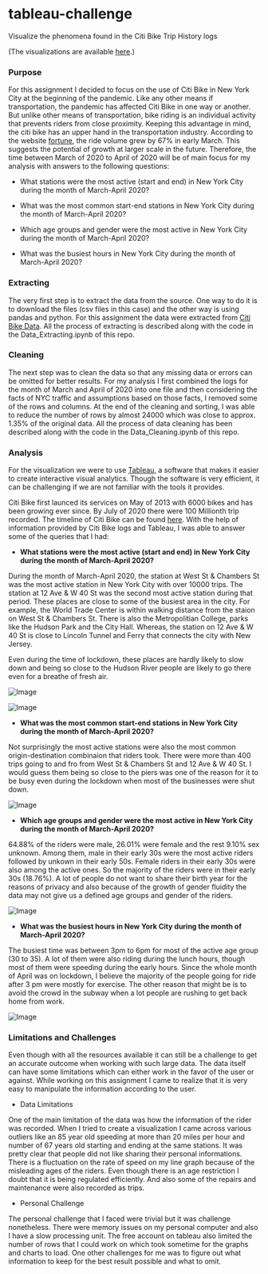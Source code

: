 # tableau-challenge

Visualize the phenomena found in the Citi Bike Trip History logs

(The visualizations are available [here](https://public.tableau.com/profile/anumala1700#!/vizhome/Citibike_Data_Visualization/UsagebyAge?publish=yes).)


### Purpose

For this assignment I decided to focus on the use of Citi Bike in New York City at the beginning of the pandemic. Like any other means if transportation, the pandemic has affected Citi Bike in one way or another. But unlike other means of transportation, bike riding is an individual activity that prevents riders from close proximity. Keeping this advantage in mind, the citi bike has an upper hand in the transportation industry. According to the website [fortune](https://fortune.com/2020/06/15/bicycles-coronavirus-cities-lime-citi-bike/), the ride volume grew by 67% in early March. This suggests the potential of growth at larger scale in the future. Therefore, the time between March of 2020 to April of 2020 will be of main focus for my analysis with answers to the following questions:

* What stations were the most active (start and end) in New York City during the month of March-April 2020?

* What was the most common start-end stations in New York City during the month of March-April 2020?

* Which age groups and gender were the most active in New York City  during the month of March-April 2020?

* What was the busiest hours in New York City during the month of March-April 2020?


### Extracting

The very first step is to extract the data from the source. One way to do it is to download the files (csv files in this case) and the other way is using pandas and python. For this assignment the data were extracted from [Citi Bike Data](https://www.citibikenyc.com/system-data). All the process of extracting is described along with the code in the Data_Extracting.ipynb of this repo. 


### Cleaning

The next step was to clean the data so that any missing data or errors can be omitted for better results. For my analysis I first combined the logs for the month of March and April of 2020 into one file and then considering the facts of NYC traffic and assumptions based on those facts, I removed some of the rows and columns. At the end of the cleaning and sorting, I was able to reduce the number of rows by almost 24000 which was close to approx. 1.35% of the original data. All the process of data cleaning has been described along with the code in the Data_Cleaning.ipynb of this repo.


### Analysis

For the visualization we were to use [Tableau](https://www.tableau.com/), a software that makes it easier to create interactive visual analytics. Though the software is very efficient, it can be challenging if we are not familiar with the tools it provides. 

Citi Bike first launced its services on May of 2013 with 6000 bikes and has been growing ever since. By July of 2020 there were 100 Millionth trip recorded. The timeline of Citi Bike can be found [here](https://www.citibikenyc.com/about#:~:text=Citi%20Bike%20launches%20with%206000,stations%20throughout%20Manhattan%20and%20Brooklyn.). With the help of information provided by Citi Bike logs and Tableau, I was able to answer some of the queries that I had:

* **What stations were the most active (start and end) in New York City during the month of March-April 2020?**

During the month of March-April 2020, the station at West St & Chambers St was the most active station in New York City with over 10000 trips. The station at 12 Ave & W 40 St was the second most active station during that period. These places are close to some of the busiest area in the city. For example, the World Trade Center is within walking distance from the staion on West St & Chambers St. There is also the Metropolitian College, parks like the Hudson Park and the City Hall. Whereas, the station on 12 Ave & W 40 St is close to Lincoln Tunnel and Ferry that connects the city with New Jersey. 

Even during the time of lockdown, these places are hardly likely to slow down and being so close to the Hudson River people are likely to go there even for a breathe of fresh air. 

![Image](https://github.com/Anumala89/tableau-challenge/blob/main/Images/Start_station.png)

![Image](https://github.com/Anumala89/tableau-challenge/blob/main/Images/End_station.png)

* **What was the most common start-end stations in New York City during the month of March-April 2020?**

Not surprisingly the most active stations were also the most common origin-destination combinaion that riders took. There were more than 400 trips going to and fro from West St & Chambers St and 12 Ave & W 40 St. I would guess them being so close to the piers was one of the reason for it to be busy even during the lockdown when most of the businesses were shut down. 

![Image](https://github.com/Anumala89/tableau-challenge/blob/main/Images/Routes.png)

* **Which age groups and gender were the most active in New York City during the month of March-April 2020?**

64.88% of the riders were male, 26.01% were female and the rest 9.10% sex unknown. Among them, male in their early 30s were the most active riders followed by unkown in their early 50s. Female riders in their early 30s were also among the active ones. So the majority of the riders were in their early 30s (18.76%). A lot of people do not want to share their birth year for the reasons of privacy and also because of the growth of gender fluidity the data may not give us a defined age groups and gender of the riders.

![Image](https://github.com/Anumala89/tableau-challenge/blob/main/Images/Usage_Gender_Age.png)

* **What was the busiest hours in New York City during the month of March-April 2020?**

The busiest time was between 3pm to 6pm for most of the active age group (30 to 35). A lot of them were also riding during the lunch hours, though most of them were speeding during the early hours. Since the whole month of April was on lockdown, I believe the majority of the people going for ride after 3 pm were mostly for exercise. The other reason that might be is to avoid the crowd in the subway when a lot people are rushing to get back home from work. 

![Image](https://github.com/Anumala89/tableau-challenge/blob/main/Images/Usage_Age_by_hour.png)


### Limitations and Challenges

Even though with all the resources available it can still be a challenge to get an accurate outcome when working with such large data. The data itself can have some limitations which can either work in the favor of the user or against. While working on this assignment I came to realize that it is very easy to manipulate the information according to the user. 

* Data Limitations

One of the main limitation of the data was how the information of the rider was recorded. When I tried to create a visualization I came across various outliers like an 85 year old speeding at more than 20 miles per hour and number of 67 years old starting and ending at the same stations. It was pretty clear that people did not like sharing their personal informations.
There is a fluctuation on the rate of speed on my line graph because of the misleading ages of the riders. Even though there is an age restriction I doubt that it is being regulated efficiently. And also some of the repairs and maintenance were also recorded as trips. 

* Personal Challenge

The personal challenge that I faced were trivial but it was challenge nonetheless. There were memory issues on my personal computer and also I have a slow processing unit. The free account on tableau also limited the number of rows that I could work on which took sometime for the graphs and charts to load. One other challenges for me was to figure out what information to keep for the best result possible and what to omit. 